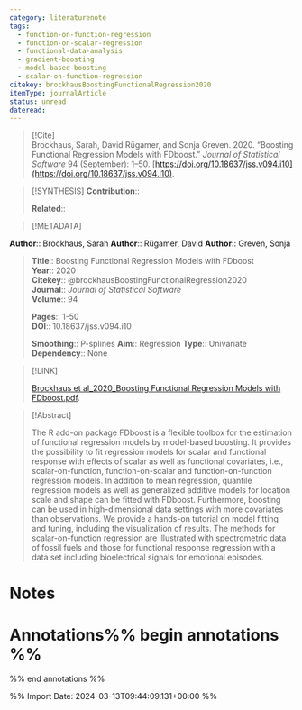 ```yaml
---
category: literaturenote
tags:
  - function-on-function-regression
  - function-on-scalar-regression
  - functional-data-analysis
  - gradient-boosting
  - model-based-boosting
  - scalar-on-function-regression
citekey: brockhausBoostingFunctionalRegression2020
itemType: journalArticle
status: unread
dateread:
---
```


> [!Cite]  
> Brockhaus, Sarah, David Rügamer, and Sonja Greven. 2020. “Boosting Functional Regression Models with FDboost.” _Journal of Statistical Software_ 94 (September): 1–50. [https://doi.org/10.18637/jss.v094.i10](https://doi.org/10.18637/jss.v094.i10).

> [!SYNTHESIS] 
>**Contribution**::
>
>**Related**:: 
>

> [!METADATA]  
>
**Author**:: Brockhaus, Sarah
**Author**:: Rügamer, David
**Author**:: Greven, Sonja<br>
> **Title**:: Boosting Functional Regression Models with FDboost    
> **Year**:: 2020     
> **Citekey**:: @brockhausBoostingFunctionalRegression2020    
>**Journal**:: *Journal of Statistical Software*    
>**Volume**:: 94    
>     
>    
>    
>     
> **Pages**:: 1-50    
>**DOI**:: 10.18637/jss.v094.i10    
>
> **Smoothing**:: P-splines
> **Aim**:: Regression
>**Type**:: Univariate
>**Dependency**:: None

> [!LINK] 
>
> [Brockhaus et al_2020_Boosting Functional Regression Models with FDboost.pdf](file:///Users/steven/Library/CloudStorage/GoogleDrive-steven.golovkine@ul.ie/My%20Drive/bibliography/Journal%20of%20Statistical%20Software/2020/Brockhaus%20et%20al_2020_Boosting%20Functional%20Regression%20Models%20with%20FDboost.pdf).

>[!Abstract]
>
>The R add-on package FDboost is a flexible toolbox for the estimation of functional regression models by model-based boosting. It provides the possibility to fit regression models for scalar and functional response with effects of scalar as well as functional covariates, i.e., scalar-on-function, function-on-scalar and function-on-function regression models. In addition to mean regression, quantile regression models as well as generalized additive models for location scale and shape can be fitted with FDboost. Furthermore, boosting can be used in high-dimensional data settings with more covariates than observations. We provide a hands-on tutorial on model fitting and tuning, including the visualization of results. The methods for scalar-on-function regression are illustrated with spectrometric data of fossil fuels and those for functional response regression with a data set including bioelectrical signals for emotional episodes.
>>


# Notes<br>
# Annotations%% begin annotations %%  
 
  
%% end annotations %%

%% Import Date: 2024-03-13T09:44:09.131+00:00 %%
